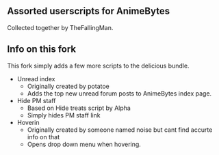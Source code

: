 ## Assorted userscripts for AnimeBytes

Collected together by TheFallingMan.

## Info on this fork
This fork simply adds a few more scripts to the delicious bundle.

* Unread index
  - Originally created by potatoe
  - Adds the top new unread forum posts to AnimeBytes index page. 
* Hide PM staff	
  - Based on Hide treats script by Alpha
  - Simply hides PM staff link 
* Hoverin
  - Originally created by someone named noise but cant find accurte info on that
  - Opens drop down menu when hovering.
